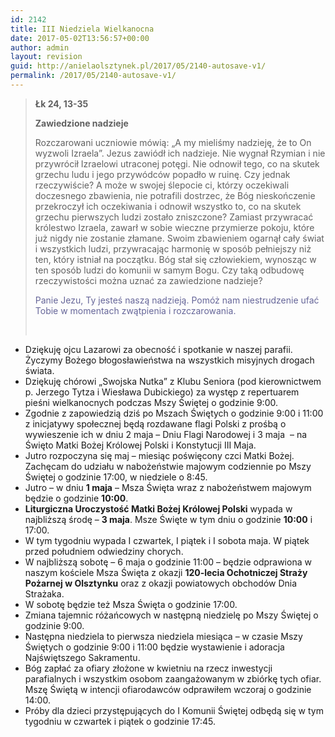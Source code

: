 ```yaml
---
id: 2142
title: III Niedziela Wielkanocna
date: 2017-05-02T13:56:57+00:00
author: admin
layout: revision
guid: http://anielaolsztynek.pl/2017/05/2140-autosave-v1/
permalink: /2017/05/2140-autosave-v1/
---
```

> **Łk 24, 13-35**
> 
> **Zawiedzione nadzieje**
> 
> Rozczarowani uczniowie mówią: &#8222;A my mieliśmy nadzieję, że to On wyzwoli Izraela&#8221;. Jezus zawiódł ich nadzieje. Nie wygnał Rzymian i nie przywrócił Izraelowi utraconej potęgi. Nie odnowił tego, co na skutek grzechu ludu i jego przywódców popadło w ruinę. Czy jednak rzeczywiście? A może w swojej ślepocie ci, którzy oczekiwali doczesnego zbawienia, nie potrafili dostrzec, że Bóg nieskończenie przekroczył ich oczekiwania i odnowił wszystko to, co na skutek grzechu pierwszych ludzi zostało zniszczone? Zamiast przywracać królestwo Izraela, zawarł w sobie wieczne przymierze pokoju, które już nigdy nie zostanie złamane. Swoim zbawieniem ogarnął cały świat i wszystkich ludzi, przywracając harmonię w sposób pełniejszy niż ten, który istniał na początku. Bóg stał się człowiekiem, wynosząc w ten sposób ludzi do komunii w samym Bogu. Czy taką odbudowę rzeczywistości można uznać za zawiedzione nadzieje?
> 
> <span style="color: #666699;">Panie Jezu, Ty jesteś naszą nadzieją. Pomóż nam niestrudzenie ufać Tobie w momentach zwątpienia i rozczarowania.</span>
> 
> &nbsp;

  * Dziękuję ojcu Lazarowi za obecność i spotkanie w naszej parafii. Życzymy Bożego błogosławieństwa na wszystkich misyjnych drogach świata.
  * Dziękuję chórowi &#8222;Swojska Nutka&#8221; z Klubu Seniora (pod kierownictwem p. Jerzego Tytza i Wiesława Dubickiego) za występ z repertuarem pieśni wielkanocnych podczas Mszy Świętej o godzinie 9:00.
  * Zgodnie z zapowiedzią dziś po Mszach Świętych o godzinie 9:00 i 11:00 z inicjatywy społecznej będą rozdawane flagi Polski z prośbą o wywieszenie ich w dniu 2 maja &#8211; Dniu Flagi Narodowej i 3 maja  &#8211; na Święto Matki Bożej Królowej Polski i Konstytucji III Maja.
  * Jutro rozpoczyna się maj &#8211; miesiąc poświęcony czci Matki Bożej. Zachęcam do udziału w nabożeństwie majowym codziennie po Mszy Świętej o godzinie 17:00, w niedziele o 8:45.
  * Jutro &#8211; w dniu **1 maja** &#8211; Msza Święta wraz z nabożeństwem majowym będzie o godzinie **10:00**.
  * **Liturgiczna Uroczystość Matki Bożej Królowej Polski** wypada w najbliższą środę &#8211; **3 maja**. Msze Święte w tym dniu o godzinie **10:00** i 17:00.
  * W tym tygodniu wypada I czwartek, I piątek i I sobota maja. W piątek przed południem odwiedziny chorych.
  * W najbliższą sobotę &#8211; 6 maja o godzinie 11:00 &#8211; będzie odprawiona w naszym kościele Msza Święta z okazji **120-lecia Ochotniczej Straży Pożarnej w Olsztynku** oraz z okazji powiatowych obchodów Dnia Strażaka.
  * W sobotę będzie też Msza Święta o godzinie 17:00.
  * Zmiana tajemnic różańcowych w następną niedzielę po Mszy Świętej o godzinie 9:00.
  * Następna niedziela to pierwsza niedziela miesiąca &#8211; w czasie Mszy Świętych o godzinie 9:00 i 11:00 będzie wystawienie i adoracja Najświętszego Sakramentu.
  * Bóg zapłać za ofiary złożone w kwietniu na rzecz inwestycji parafialnych i wszystkim osobom zaangażowanym w zbiórkę tych ofiar. Mszę Świętą w intencji ofiarodawców odprawiłem wczoraj o godzinie 14:00.
  * Próby dla dzieci przystępujących do I Komunii Świętej odbędą się w tym tygodniu w czwartek i piątek o godzinie 17:45.